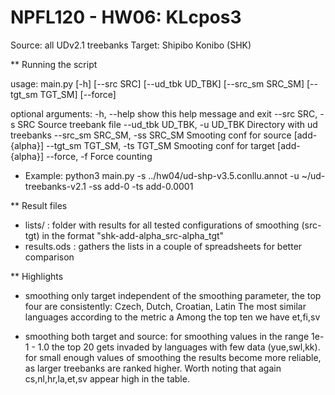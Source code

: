 NPFL120 - HW06: KLcpos3
======================================================================

Source: all UDv2.1 treebanks
Target: Shipibo Konibo (SHK)

** Running the script

usage: main.py [-h] [--src SRC] [--ud_tbk UD_TBK] [--src_sm SRC_SM]
               [--tgt_sm TGT_SM] [--force]

optional arguments:
  -h, --help            show this help message and exit
  --src SRC, -s SRC     Source treebank file
  --ud_tbk UD_TBK, -u UD_TBK
                        Directory with ud treebanks
  --src_sm SRC_SM, -ss SRC_SM
                        Smooting conf for source [add-{alpha}]
  --tgt_sm TGT_SM, -ts TGT_SM
                        Smooting conf for target [add-{alpha}]
  --force, -f           Force counting


* Example: 
python3 main.py -s ../hw04/ud-shp-v3.5.conllu.annot -u ~/ud-treebanks-v2.1 -ss add-0 -ts add-0.0001

** Result files
* lists/ : folder with results for all tested configurations of smoothing (src-tgt) in the format 
		   "shk-add-alpha_src-alpha_tgt"
* results.ods : gathers the lists in a couple of spreadsheets for better comparison

** Highlights
- smoothing only target
  independent of the smoothing parameter, the top four are consistently: Czech, Dutch, Croatian, Latin
	The most similar languages according to the metric a
  Among the top ten we have et,fi,sv

- smoothing both target and source:
  for smoothing values in the range  1e-1 - 1.0 the top 20 gets invaded by languages with few data (yue,swl,kk).
  for small enough values of smoothing the results become more reliable, as larger treebanks are ranked higher.
  Worth noting that again cs,nl,hr,la,et,sv appear high in the table.


